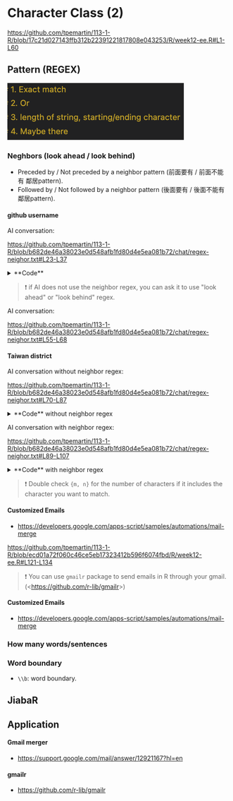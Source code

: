 # Character Class (2)

<https://github.com/tpemartin/113-1-R/blob/17c21d027143ffb312b22391221817808e043253/R/week12-ee.R#L1-L60>

## Pattern (REGEX)

![](../img/2024-11-28-09-32-50.png)

### Neghbors (look ahead / look behind)

 -  Preceded by / Not preceded by a neighbor pattern (前面要有 / 前面不能有 鄰居pattern).  
 -  Followed by / Not followed by a neighbor pattern (後面要有 / 後面不能有 鄰居pattern).

#### github username

AI conversation:

<https://github.com/tpemartin/113-1-R/blob/b682de46a38023e0d548afb1fd80d4e5ea081b72/chat/regex-neighor.txt#L23-L37>

<details>

<summary> **Code** </summary>


<https://github.com/tpemartin/113-1-R/blob/17c21d027143ffb312b22391221817808e043253/R/week12-ee.R#L62-L68>

</details>

> :exclamation: if AI does not use the neighbor regex, you can ask it to use "look ahead" or "look behind" regex.

AI conversation:

<https://github.com/tpemartin/113-1-R/blob/b682de46a38023e0d548afb1fd80d4e5ea081b72/chat/regex-neighor.txt#L55-L68>

#### Taiwan district

AI conversation without neighbor regex:

<https://github.com/tpemartin/113-1-R/blob/b682de46a38023e0d548afb1fd80d4e5ea081b72/chat/regex-neighor.txt#L70-L87>

<details>

<summary>**Code** without neighbor regex</summary>

<https://github.com/tpemartin/113-1-R/blob/17c21d027143ffb312b22391221817808e043253/R/week12-ee.R#L70-L76>

</details>


AI conversation with neighbor regex:

<https://github.com/tpemartin/113-1-R/blob/b682de46a38023e0d548afb1fd80d4e5ea081b72/chat/regex-neighor.txt#L89-L107>

<details>

<summary>**Code** with neighbor regex</summary>

<https://github.com/tpemartin/113-1-R/blob/17c21d027143ffb312b22391221817808e043253/R/week12-ee.R#L78-L81>

</details>

> :exclamation: Double check `{m, n}` for the number of characters if it includes the character you want to match. 



#### Customized Emails

  - <https://developers.google.com/apps-script/samples/automations/mail-merge>

<https://github.com/tpemartin/113-1-R/blob/ecd01a72f060c46ce5eb17323412b596f6074fbd/R/week12-ee.R#L121-L134>

> :exclamation: You can use `gmailr` package to send emails in R through your gmail. (<<https://github.com/r-lib/gmailr>>)

#### Customized Emails


  - <https://developers.google.com/apps-script/samples/automations/mail-merge>


### How many words/sentences



### Word boundary

- `\\b`: word boundary.


## JiabaR

## Application


#### Gmail merger

  - <https://support.google.com/mail/answer/12921167?hl=en>


#### gmailr

  - <https://github.com/r-lib/gmailr>


